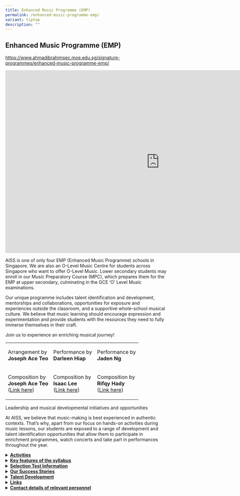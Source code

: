 ```yaml
---
title: Enhanced Music Programme (EMP)
permalink: /enhanced-music-programme-emp/
variant: tiptap
description: ""
---
```

<h2><strong>Enhanced Music Programme (EMP)</strong></h2>
<p><a href="https://www.ahmadibrahimsec.moe.edu.sg/signature-programmes/enhanced-music-programme-emp/" rel="noopener nofollow" target="_blank">https://www.ahmadibrahimsec.moe.edu.sg/signature-programmes/enhanced-music-programme-emp/</a>
</p>
<div class="iframe-wrapper">
<iframe height="569" width="960" allowfullscreen="true" frameborder="0" src="https://docs.google.com/presentation/d/e/2PACX-1vRe3hurlobFLCDcZdWeJ-LuaBK3CiVeLUUxCWt6teyAH-tKGcLjUeOT3R6PbVHDSw/embed?start=true&amp;loop=true&amp;delayms=3000"></iframe>
</div>
<p>AISS is one of only four EMP (Enhanced Music Programme) schools in Singapore.
We are also an O-Level Music Centre for students across Singapore who want
to offer O-Level Music. Lower secondary students may enroll in our Music
Preparatory Course (MPC), which prepares them for the EMP at upper secondary,
culminating in the GCE ‘O’ Level Music examinations.</p>
<p>Our unique programme includes talent identification and development, mentorships
and collaborations, opportunities for exposure and experiences outside
the classroom, and a supportive whole-school musical culture. We believe
that music learning should encourage expression and experimentation and
provide students with the resources they need to fully immerse themselves
in their craft.</p>
<p>Join us to experience an enriching musical journey!</p>
<table style="minWidth: 75px">
<colgroup>
<col>
<col>
<col>
</colgroup>
<tbody>
<tr>
<td rowspan="1" colspan="1">
<p>Arrangement by
<br><strong>Joseph Ace Teo</strong>
</p>
</td>
<td rowspan="1" colspan="1">
<p>Performance by
<br><strong>Darleen Hiap</strong>
</p>
</td>
<td rowspan="1" colspan="1">
<p>Performance by
<br><strong>Jaden Ng</strong>
</p>
<p></p>
</td>
</tr>
<tr>
<td rowspan="1" colspan="1">
<p>Composition by
<br><strong>Joseph Ace Teo</strong>
<br>(<a href="https://flat.io/score/606c2b4fd22dd64269a31942-big-skem?sharingKey=b1e726defa0e3b8a6547591ae66f0bf6f7fabd820af9dff22b481961069076456557ff95df9688704cf733ed53bba007c17843bfc934f28bc86b7b900763c62c" rel="noopener noreferrer nofollow" target="_blank">Link here</a>)</p>
</td>
<td rowspan="1" colspan="1">
<p>Composition by
<br><strong>Isaac Lee</strong>
<br>(<a href="https://flat.io/score/606c29d9faceac74cb902bfb-interesting?sharingKey=1c147dd9c2668a38b4ee3e26ec2faf387acc0c3398028ae8cb49b6c09f0aeccd32811c0f95cb54f09250fe4294cdae13e2e40bbdf6f04944b16e8c39623a6495" rel="noopener noreferrer nofollow" target="_blank">Link here</a>)</p>
</td>
<td rowspan="1" colspan="1">
<p>Composition by
<br><strong>Rifqy Hady</strong>
<br>(<a href="https://flat.io/score/6124b9c7fd63ef001391c7f8-saw-my-teacher-on-a-saturday?sharingKey=8d39a5aa2737a9fffb08944c485d2cd50205399d43a61e4f9be84e9a01bcbe210ca2e1af368362b64910c57721055efc5c4a12c8c95cf0dd250f70a0cca8249f" rel="noopener noreferrer nofollow" target="_blank">Link here</a>)</p>
</td>
</tr>
</tbody>
</table>
<p>Leadership and musical developmental initiatives and opportunities</p>
<p>At AISS, we believe that music-making is best experienced in authentic
contexts. That’s why, apart from our focus on hands-on activities during
music lessons, our students are exposed to a range of development and talent
identification opportunities that allow them to participate in enrichment
programmes, watch concerts and take part in performances throughout the
year.</p>
<div data-type="detailGroup" class="isomer-accordion-group isomer-accordion isomer-accordion-white">
<details class="isomer-details">
<summary><strong><u>Activities</u></strong>
</summary>
<div data-type="detailsContent" class="isomer-details-content">
<p><strong>Enrichment Programmes and Workshops</strong>
</p>
<ul data-tight="true" class="tight">
<li>
<p>Live Sound and Songwriting Workshop with Singapore Polytechnic and Timothy
Rodrigues</p>
</li>
<li>
<p>Sonic Arts Workshop with Republic Polytechnic</p>
</li>
<li>
<p>Foley Workshop with Republic Polytechnic</p>
</li>
<li>
<p>Gamelan Workshop with Gamelan Asmaradana</p>
</li>
<li>
<p>Indian Music Workshop with Alapana Arts</p>
</li>
<li>
<p>Concert outings to orchestral concerts, operas, etc.</p>
</li>
</ul>
<p><strong>Collaborations</strong>
</p>
<ul data-tight="true" class="tight">
<li>
<p>Music Mentoring Programme with ACS(I)</p>
</li>
<li>
<p>Music Mentoring Programme with Eunoia Junior College</p>
</li>
<li>
<p>Music Mentoring Programme with YST Conservatory of Music</p>
</li>
<li>
<p>Composition Collaboration with RI (Secondary),</p>
</li>
<li>
<p>Composition Collaboration with National Junior College</p>
</li>
</ul>
<p><strong>Performances, Showcases, Competitions</strong>
</p>
<ul data-tight="true" class="tight">
<li>
<p>Music Technology Performance at Public Service Transformation Awards Ceremony
(PSTAC) [<a href="https://www.youtube.com/watch?v=GMFGk8bezGs" rel="noopener noreferrer nofollow" target="_blank">Link</a>]</p>
</li>
<li>
<p>SMTA Music Festival and Chamber Music Competition</p>
</li>
<li>
<p>Singapore Rhapsodies Launch Concert at the National Gallery Singapore</p>
</li>
<li>
<p>SYF Celebrations: Interactive Soundscape Music Technology Performance
at National Gallery</p>
</li>
<li>
<p>SYF Celebrations: Festival Concert Music Technology Collaborative Performance
at Esplanade Concert Hall</p>
</li>
<li>
<p>Performance at ACSpressivo ACS MEP concerts</p>
</li>
<li>
<p>MEP 40 Celebrations – virtual ensemble, compositions, performances</p>
</li>
</ul>
<p><strong>Giving back to the community</strong>
</p>
<ul data-tight="true" class="tight">
<li>
<p>Tan Tock Seng Hospital Art of Healing Programme [<a href="https://www.youtube.com/playlist?list=PL2Hmk6-i6KgXLPqsZKLZZlBsYFSviUeW0" rel="noopener noreferrer nofollow" target="_blank">Link</a>]</p>
</li>
<li>
<p>Tan Tock Seng Hospital Founder’s Day Celebration (invited performers)
[<a href="https://www.youtube.com/playlist?list=PL2Hmk6-i6KgUdoenj2HCPsp_XxRk1pW9X" rel="noopener noreferrer nofollow" target="_blank">TTSH Performances for Founder’s Day</a>]</p>
</li>
<li>
<p>SchoolARTS@Seng Kang Hospital</p>
</li>
<li>
<p>AESPIRE Lunchtime Concerts at AISS [<a href="https://www.youtube.com/channel/UCNVDpc5qHYYutsu8Kson5NA/videos" rel="noopener noreferrer nofollow" target="_blank">YouTube channel</a>,&nbsp;&nbsp;
<a href="https://www.instagram.com/aespireaiss/?hl=en" rel="noopener noreferrer nofollow" target="_blank">Instagram</a>]</p>
</li>
<li>
<p>Performances at the AI Achievement Day, National Day concerts, Teachers’
Day concerts, and Combined Performing Arts concerts</p>
</li>
</ul>
<p><strong>MOE-organised</strong>
</p>
<ul data-tight="true" class="tight">
<li>
<p>National Combined Schools’ MEP/EMP Camps and Showcase concerts</p>
</li>
<li>
<p>Combined Schools’ MEP/EMP Higher Education Career Fairs</p>
</li>
</ul>
</div>
</details>
</div>
<div data-type="detailGroup" class="isomer-accordion-group isomer-accordion isomer-accordion-white">
<details class="isomer-details">
<summary><strong><u>Key features of the syllabus</u></strong>
</summary>
<div data-type="detailsContent" class="isomer-details-content">
<p>Our comprehensive curriculum caters to various interests and aptitude
levels. Students benefit from the study of Western and Asian music, Jazz
and Pop, music composition, and music theory. Additionally, students in
the EMP will get opportunities to perform as soloists or in ensembles,
benefit from music workshops and masterclasses, and attend learning journeys
and internships with local arts organisations and institutions.</p>
<p>We develop students’ musical knowledge and skills and aim to build up
students’ competence and confidence in music in order for them to study
music at a higher level. The spiral curriculum introduces topics at a foundational
level and includes foundational music skills such as elements of music,
music theory, music history, aural skills, composition skills, as well
as solo and ensemble performance skills.</p>
<p>Our students also benefit from a comprehensive enrichment programme. Students
experience a wide range of musical activities in and outside of the classroom,
in order to develop skills and competencies for more advanced studies in
music, or to gain awareness of potential careers in Music.</p>
</div>
</details>
</div>
<div data-type="detailGroup" class="isomer-accordion-group isomer-accordion isomer-accordion-white">
<details class="isomer-details">
<summary><strong><u>Selection Test Information</u></strong>
</summary>
<div data-type="detailsContent" class="isomer-details-content">
<p>We conduct auditions and interviews throughout the year as part of our
talent identification process. Suitable candidates in Secondary 1 and 2
can be accepted into the programme.</p>
</div>
</details>
</div>
<div data-type="detailGroup" class="isomer-accordion-group isomer-accordion isomer-accordion-white">
<details class="isomer-details">
<summary><strong><u>Our Success Stories</u></strong>
</summary>
<div data-type="detailsContent" class="isomer-details-content">
<p>Since our inception in 2016, we have had many Music students who have
done exceptionally well and were successfully admitted into Music programmes
in JCs and IHLs.</p>
<p><strong>Adelyn Koh Xin Hui</strong>. Class of 2017. Talented young musician
who has been featured in the President’s Star Charity.</p>
<p><strong>Nurul Natasya</strong>. Class of 2018. Recipient of The Purple
Symphony Training Award.</p>
<p><strong>Koh Ming Yang</strong>. Class of 2019. DSA to Eunoia JC via Music</p>
<p><strong>Gaston Liew Zhen En</strong>. Class of 2019, YTSS. DSA to Eunoia
JC via Music.</p>
<p><strong>Hiap Xin Yi Darleene</strong>. Class of 2020. DSA to Raffles Institution
(JC) via Music. Singapore National Youth Orchestra member.</p>
<p><strong>Aw Jun Hui</strong>. Class of 2020. DSA to Temasek JC via Music</p>
<p><strong>Kresnarendra Aqila Sobana</strong>. Class of 2020, GDLSS. DSA
to Temasek JC via Music.</p>
<p><strong>Lucas Tan Jia Le</strong>. Class of 2020. SNYO training programme.
Kids Philharmonic Orchestra member.</p>
<p><strong>Damien Lee Zhao Kai</strong>. Class of 2020, YTSS. Eunoia JC MEP
and Band.</p>
<p><strong>Tai Bing An</strong>. Class of 2020, CVSS. NAFA Foundation Programme
(Music)</p>
<p><strong>Wong Xin Hui Rachael</strong>. Class of 2020, NBSS. NAFA Foundation
Programme (Music)</p>
<p><strong>Lawrence Gabriel Angel. Class of 2021</strong>. NAFA (Music)</p>
</div>
</details>
</div>
<div data-type="detailGroup" class="isomer-accordion-group isomer-accordion isomer-accordion-white">
<details class="isomer-details">
<summary><strong><u>Talent Development</u></strong>
</summary>
<div data-type="detailsContent" class="isomer-details-content">
<p>At AISS, we believe that every student should have an equal opportunity
to develop their talents. We do talent identification and development through
the Lower Secondary Music Programme as well as via the school’s AESPIRE
concerts, and provide training and performance opportunities for anything
from beatboxing to pen-tapping!</p>
<p><strong>Nur Amirah Bte Rohaizad</strong>. Class of 2019. Represented Singapore
at the Tokyo Child Aid Concert in Japan in 2018.</p>
<p><strong>Kalaivani D/O Regupathy</strong>. Class of 2019. Represented Singapore
at the Tokyo Child Aid Concert in Japan in 2019.</p>
<p><strong>Nur Amirah Bte Rohaizad, Mohamad Shahzuie B Jaffar, Izzarilhan B Selamat</strong>.
Recorded the soundtrack to the Cultural Medallion Fund Project: Nona Asiah
- A Musical Journey</p>
<p><strong>Sarefina Sindhu Victor</strong>. SYF Celebrations Performance
at Singer-Songwriters Showcase @ Esplanade Library.</p>
<p><strong>Nur Amirah Bte Rohaizad, Sarefina Sindhu Victor, Izzarilhan B Selamat, Kalaivani D/O Regupathy, Natasha Tan</strong>.
SYF Celebrations Performance at Causeway Point Mall.</p>
<p><strong>Ng Li Xuan, Terry Zhang</strong>. MEP40 ‘My Journey, Our Journey’
– Chinese Music Virtual Ensemble Showcase</p>
</div>
</details>
</div>
<div data-type="detailGroup" class="isomer-accordion-group isomer-accordion isomer-accordion-white">
<details class="isomer-details">
<summary><strong><u>Links</u></strong>
</summary>
<div data-type="detailsContent" class="isomer-details-content">
<ol data-tight="true" class="tight">
<li>
<p><a href="https://www.moe.gov.sg/secondary/courses/express/electives/?term=MOE%20Music%20Programmes%20and%20Subject" rel="noopener nofollow" target="_blank">MOE EMP Webpage</a>
</p>
</li>
<li>
<p><a href="https://www.moe.gov.sg/secondary/courses/express/electives/?term=MOE%20Music%20Programmes%20and%20Subject" rel="noopener nofollow" target="_blank">MOE MEP Webpage</a>
</p>
</li>
<li>
<p><a href="http://go.gov.sg/olmsyllabus" rel="noopener noreferrer nofollow" target="_blank">OLM Teaching and Learning Syllabus</a>
</p>
</li>
<li>
<p><a href="https://www.seab.gov.sg/docs/default-source/national-examinations/syllabus/olevel/2025syllabus/6085_y25_sy.pdf" rel="noopener nofollow" target="_blank">OLM Exam Syllabus 2025</a>
</p>
</li>
<li>
<p><a href="http://go.gov.sg/empmepyoutubepage" rel="noopener noreferrer nofollow" target="_blank">EMP/MEP YouTube Page</a>
</p>
</li>
<li>
<p>[All Levels] EMP/MEP Publicity Videos:</p>
<ul data-tight="true" class="tight">
<li>
<p><a rel="noopener noreferrer nofollow" target="_blank">https://www.youtube.com/watch?v=6dwp2ImDRjE</a>
</p>
</li>
<li>
<p><a rel="noopener noreferrer nofollow" target="_blank">https://www.youtube.com/watch?v=T3IrEkM967w</a>&nbsp;</p>
</li>
</ul>
</li>
<li>
<p>Links to&nbsp;<a href="https://www.instagram.com/aespireaiss/?hl=en" rel="noopener noreferrer nofollow" target="_blank">Instagram</a>&nbsp;and&nbsp;
<a href="https://www.youtube.com/channel/UCNVDpc5qHYYutsu8Kson5NA/videos" rel="noopener noreferrer nofollow" target="_blank">YouTube</a>&nbsp;Channel</p>
</li>
</ol>
</div>
</details>
</div>
<div data-type="detailGroup" class="isomer-accordion-group isomer-accordion isomer-accordion-white">
<details class="isomer-details">
<summary><strong><u>Contact details of relevant personnel</u></strong>
</summary>
<div data-type="detailsContent" class="isomer-details-content">
<ul data-tight="true" class="tight">
<li>
<p>Ms Chow Pei Yan (Subject Head/Music) - <a rel="noopener noreferrer nofollow" target="_blank">chow_pei_yan@moe.edu.sg</a>
</p>
</li>
<li>
<p>Mr Enzo Charles Victor Buttazzoni (Music Teacher) -&nbsp;<a rel="noopener noreferrer nofollow" target="_blank">enzo_charles_victor_buttazzoni@moe.edu.sg</a>
</p>
</li>
</ul>
<p></p>
</div>
</details>
</div>
<p></p>